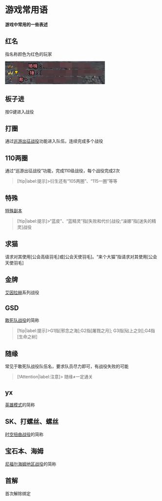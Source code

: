 # 游戏常用语<!-- {docsify-ignore-all} -->
**游戏中常用的一些表述**

## 红名
指名称颜色为红色的玩家

![alt text](image.png)

## 板子进
按G键进入战役

## 打圈
通过[巡游出征战役](cruise/)功能进入队伍，连续完成多个战役

## 110两圈
通过“巡游出征战役”功能，完成110级战役，每个战役完成2次

> [!tip|label:提示]>衍生还有“105两圈”、“115一圈”等等


## 特殊
[特殊副本](#/equipment/?id=shouzhuo ':ignore')

> [!tip|label:提示]>“蓝皮”、“蓝精灵”指[失败和代价]战役;“澡娜”指[迷失的精灵]战役

## 求猫
请求对其使用[公会高级羽毛]或[公会天使羽毛]。“来个大猫”指请求对其使用[公会天使羽毛]

##  金牌
[艾因拉赫](goldmedal/)系列战役

## GSD
[敢死队战役](8dungeon/)的简称

> [!tip|label:提示]>G1指[邪念之海];G2指[屠戮之月]; G3指[砧上之剑];G4指[生命之树]

## 随缘
常见于敢死队战役队伍名，要求队员尽力即可，有战役失败的可能

> [!Attention|label:注意]> 随缘≠一定通关

## yx
[英雄模式](#/cruise/?id=hero ':ignore')的简称

## SK、打螺丝、螺丝
[时空扭曲战役](time-spacedistortion/)的简称

## 宝石本、海姆
[尼福尔海姆地区战役](Niflheim/)的简称

## 首解
首次解除绑定





